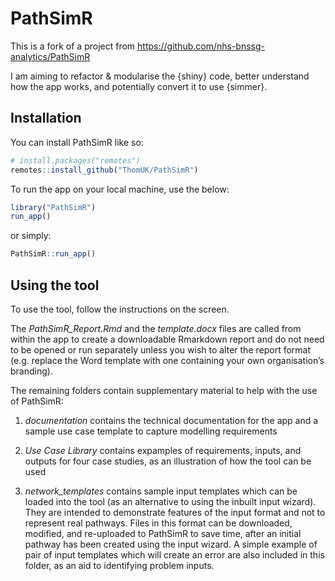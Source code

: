 
<!-- README.md is generated from README.Rmd. Please edit that file -->

# PathSimR

<!-- badges: start -->
<!-- badges: end -->

This is a fork of a project from
<https://github.com/nhs-bnssg-analytics/PathSimR>

I am aiming to refactor & modularise the {shiny} code, better understand
how the app works, and potentially convert it to use {simmer}.

## Installation

You can install PathSimR like so:

``` r
# install.packages("remotes")
remotes::install_github("ThomUK/PathSimR")
```

To run the app on your local machine, use the below:

``` r
library("PathSimR")
run_app()
```

or simply:

``` r
PathSimR::run_app()
```

## Using the tool

To use the tool, follow the instructions on the screen.

The *PathSimR_Report.Rmd* and the *template.docx* files are called from
within the app to create a downloadable Rmarkdown report and do not need
to be opened or run separately unless you wish to alter the report
format (e.g. replace the Word template with one containing your own
organisation’s branding).

The remaining folders contain supplementary material to help with the
use of PathSimR:

1.  *documentation* contains the technical documentation for the app and
    a sample use case template to capture modelling requirements

2.  *Use Case Library* contains expamples of requirements, inputs, and
    outputs for four case studies, as an illustration of how the tool
    can be used

3.  *network_templates* contains sample input templates which can be
    loaded into the tool (as an alternative to using the inbuilt input
    wizard). They are intended to demonstrate features of the input
    format and not to represent real pathways. Files in this format can
    be downloaded, modified, and re-uploaded to PathSimR to save time,
    after an initial pathway has been created using the input wizard. A
    simple example of pair of input templates which will create an error
    are also included in this folder, as an aid to identifying problem
    inputs.
